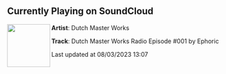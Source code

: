 ## Currently Playing on SoundCloud

[<img align="left" width="100" src="https://i1.sndcdn.com/artworks-zfakpD2kiszJIjGJ-UqELow-t500x500.jpg">](https://soundcloud.com/dutchmasterworks/dutch-master-works-radio-episode-001-by-ephoric)

**Artist**: Dutch Master Works 

**Track**: Dutch Master Works Radio Episode #001 by Ephoric

Last updated at 08/03/2023 13:07
